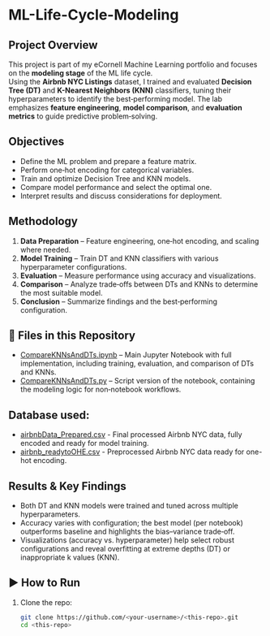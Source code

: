 # ML-Life-Cycle-Modeling

## Project Overview
This project is part of my eCornell Machine Learning portfolio and focuses on the **modeling stage** of the ML life cycle.  
Using the **Airbnb NYC Listings** dataset, I trained and evaluated **Decision Tree (DT)** and **K-Nearest Neighbors (KNN)** classifiers, tuning their hyperparameters to identify the best‑performing model. The lab emphasizes **feature engineering**, **model comparison**, and **evaluation metrics** to guide predictive problem‑solving.

## Objectives
- Define the ML problem and prepare a feature matrix.  
- Perform one‑hot encoding for categorical variables.  
- Train and optimize Decision Tree and KNN models.  
- Compare model performance and select the optimal one.  
- Interpret results and discuss considerations for deployment.

## Methodology
1. **Data Preparation** – Feature engineering, one‑hot encoding, and scaling where needed.  
2. **Model Training** – Train DT and KNN classifiers with various hyperparameter configurations.  
3. **Evaluation** – Measure performance using accuracy and visualizations.  
4. **Comparison** – Analyze trade‑offs between DTs and KNNs to determine the most suitable model.  
5. **Conclusion** – Summarize findings and the best‑performing configuration.

## 📂 Files in this Repository
- [CompareKNNsAndDTs.ipynb](https://github.com/CamilaLightfoot/ML-Life-Cycle-Modeling/blob/main/CompareKNNsAndDTs%20(1).ipynb) – Main Jupyter Notebook with full implementation, including training, evaluation, and comparison of DTs and KNNs.  
- [CompareKNNsAndDTs.py](https://github.com/CamilaLightfoot/ML-Life-Cycle-Modeling/blob/main/CompareKNNsAndDTs%20(1).py) – Script version of the notebook, containing the modeling logic for non‑notebook workflows.  

## Database used: 
- [airbnbData_Prepared.csv](https://github.com/CamilaLightfoot/ML-Life-Cycle-Modeling/blob/main/Database/airbnbData_Prepared.csv) - Final processed Airbnb NYC data, fully encoded and ready for model training.
- [airbnb_readytoOHE.csv](https://github.com/CamilaLightfoot/ML-Life-Cycle-Modeling/blob/main/Database/airbnb_readytoOHE.csv) - Preprocessed Airbnb NYC data ready for one-hot encoding.

## Results & Key Findings
- Both DT and KNN models were trained and tuned across multiple hyperparameters.  
- Accuracy varies with configuration; the best model (per notebook) outperforms baseline and highlights the bias–variance trade‑off.  
- Visualizations (accuracy vs. hyperparameter) help select robust configurations and reveal overfitting at extreme depths (DT) or inappropriate k values (KNN).

## ▶️ How to Run
1. Clone the repo:
   ```bash
   git clone https://github.com/<your-username>/<this-repo>.git
   cd <this-repo>
